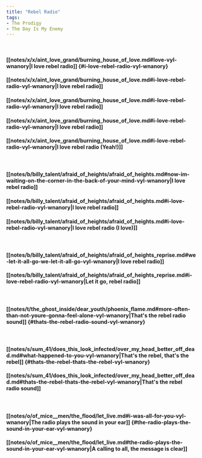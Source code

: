```yaml
---
title: "Rebel Radio"
tags:
- The Prodigy
- The Day Is My Enemy
---
```

&nbsp;
#### [[notes/x/x/aint_love_grand/burning_house_of_love.md#love-vyl-wnanory|I love rebel radio]] {#i-love-rebel-radio-vyl-wnanory}
#### [[notes/x/x/aint_love_grand/burning_house_of_love.md#i-love-rebel-radio-vyl-wnanory|I love rebel radio]]
#### [[notes/x/x/aint_love_grand/burning_house_of_love.md#i-love-rebel-radio-vyl-wnanory|I love rebel radio]]
#### [[notes/x/x/aint_love_grand/burning_house_of_love.md#i-love-rebel-radio-vyl-wnanory|I love rebel radio]]
#### [[notes/x/x/aint_love_grand/burning_house_of_love.md#i-love-rebel-radio-vyl-wnanory|I love rebel radio (Yeah!)]]
&nbsp;
#### [[notes/b/billy_talent/afraid_of_heights/afraid_of_heights.md#now-im-waiting-on-the-corner-in-the-back-of-your-mind-vyl-wnanory|I love rebel radio]]
#### [[notes/b/billy_talent/afraid_of_heights/afraid_of_heights.md#i-love-rebel-radio-vyl-wnanory|I love rebel radio]]
#### [[notes/b/billy_talent/afraid_of_heights/afraid_of_heights.md#i-love-rebel-radio-vyl-wnanory|I love rebel radio (I love)]]
&nbsp;
#### [[notes/b/billy_talent/afraid_of_heights/afraid_of_heights_reprise.md#we-let-it-all-go-we-let-it-all-go-vyl-wnanory|I love rebel radio]]
#### [[notes/b/billy_talent/afraid_of_heights/afraid_of_heights_reprise.md#i-love-rebel-radio-vyl-wnanory|Let it go, rebel radio]]
&nbsp;
#### [[notes/t/the_ghost_inside/dear_youth/phoenix_flame.md#more-often-than-not-youre-gonna-feel-alone-vyl-wnanory|That's the rebel radio sound]] {#thats-the-rebel-radio-sound-vyl-wnanory}
&nbsp;
#### [[notes/s/sum_41/does_this_look_infected/over_my_head_better_off_dead.md#what-happened-to-you-vyl-wnanory|That's the rebel, that's the rebel]] {#thats-the-rebel-thats-the-rebel-vyl-wnanory}
#### [[notes/s/sum_41/does_this_look_infected/over_my_head_better_off_dead.md#thats-the-rebel-thats-the-rebel-vyl-wnanory|That's the rebel radio sound]]
&nbsp;
#### [[notes/o/of_mice__men/the_flood/let_live.md#i-was-all-for-you-vyl-wnanory|The radio plays the sound in your ear]] {#the-radio-plays-the-sound-in-your-ear-vyl-wnanory}
#### [[notes/o/of_mice__men/the_flood/let_live.md#the-radio-plays-the-sound-in-your-ear-vyl-wnanory|A calling to all, the message is clear]]
